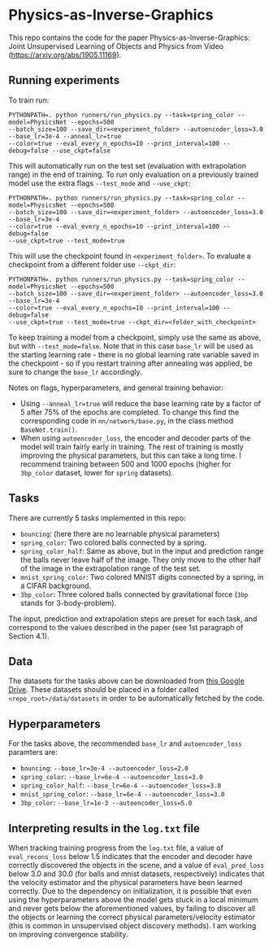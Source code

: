 # Physics-as-Inverse-Graphics

This repo contains the code for the paper Physics-as-Inverse-Graphics: Joint Unsupervised Learning of Objects and Physics from Video (https://arxiv.org/abs/1905.11169).

## Running experiments

To train run:

```
PYTHONPATH=. python runners/run_physics.py --task=spring_color --model=PhysicsNet --epochs=500 
--batch_size=100 --save_dir=<experiment_folder> --autoencoder_loss=3.0 --base_lr=3e-4 --anneal_lr=true
--color=true --eval_every_n_epochs=10 --print_interval=100 --debug=false --use_ckpt=false 
```

This will automatically run on the test set (evaluation with extrapolation range) in the end of training.
To run only evaluation on a previously trained model use the extra flags `--test_mode` and `--use_ckpt`:

```
PYTHONPATH=. python runners/run_physics.py --task=spring_color --model=PhysicsNet --epochs=500 
--batch_size=100 --save_dir=<experiment_folder> --autoencoder_loss=3.0 --base_lr=3e-4 
--color=true --eval_every_n_epochs=10 --print_interval=100 --debug=false 
--use_ckpt=true --test_mode=true 
```

This will use the checkpoint found in `<experiment_folder>`. To evaluate a checkpoint from a different folder use `--ckpt_dir`:

```
PYTHONPATH=. python runners/run_physics.py --task=spring_color --model=PhysicsNet --epochs=500 
--batch_size=100 --save_dir=<experiment_folder> --autoencoder_loss=3.0 --base_lr=3e-4 
--color=true --eval_every_n_epochs=10 --print_interval=100 --debug=false 
--use_ckpt=true --test_mode=true --ckpt_dir=<folder_with_checkpoint>
```

To keep training a model from a checkpoint, simply use the same as above, but with `--test_mode=false`. Note that in this case `base_lr` will be used as the starting learning rate - there is no global learning rate variable saved in the checkpoint - so if you restart training after annealing was applied, be sure to change the `base_lr` accordingly.

Notes on flags, hyperparameters, and general training behavior:
* Using `--anneal_lr=true` will reduce the base learning rate by a factor of 5 after 75% of the epochs are completed. To change this find the corresponding code in `nn/network/base.py`, in the class method `BaseNet.train()`.
* When using `autoencoder_loss`, the encoder and decoder parts of the model will train fairly early in training. The rest of training is mostly improving the physical parameters, but this can take a long time. I recommend training between 500 and 1000 epochs (higher for `3bp_color` dataset, lower for `spring` datasets).


## Tasks

There are currently 5 tasks implemented in this repo: 

* `bouncing`: (here there are no learnable physical parameters)
* `spring_color`: Two colored balls connected by a spring.
* `spring_color_half`: Same as above, but in the input and prediction range the balls never leave half of the image. They only move to the other half of the image in the extrapolation range of the test set.
* `mnist_spring_color`: Two colored MNIST digits connected by a spring, in a CIFAR background.
* `3bp_color`:  Three colored balls connected by gravitational force (`3bp` stands for 3-body-problem).
 
 The input, prediction and extrapolation steps are preset for each task, and correspond to the values described in the paper (see 1st paragraph of Section 4.1).
 
 ## Data
 
 The datasets for the tasks above can be downloaded from [this Google Drive](https://drive.google.com/open?id=16uvdhZiv2CkoDDDNGRG4l_T7LEZXzfyA). These datasets should be placed in a folder called `<repo_root>/data/datasets` in order to be automatically fetched by the code. 
 
 ## Hyperparameters
 
 For the tasks above, the recommended `base_lr` and `autoencoder_loss` paramters are:
 * `bouncing`: `--base_lr=3e-4 --autoencoder_loss=2.0`
* `spring_color`: `--base_lr=6e-4 --autoencoder_loss=3.0`
* `spring_color_half`: `--base_lr=6e-4 --autoencoder_loss=3.0`
* `mnist_spring_color`: `--base_lr=6e-4 --autoencoder_loss=3.0`
* `3bp_color`:  `--base_lr=1e-3 --autoencoder_loss=5.0`
 
 ## Interpreting results in the `log.txt` file
 
 When tracking training progress from the `log.txt` file, a value of `eval_recons_loss` below 1.5 indicates that the encoder and decoder have correctly discovered the objects in the scene, and a value of `eval_pred_loss` below 3.0 and 30.0 (for balls and mnist datasets, respectively) indicates that the velocity estimator and the physical parameters have been learned correctly. Due to the dependency on initialization, it is possible that even using the hyperparameters above the model gets stuck in a local minimum and never gets below the aforementioned values, by failing to discover all the objects or learning the correct physical parameters/velocity estimator (this is common in unsupervised object discovery methods). I am working on improving convergence stability.
 
